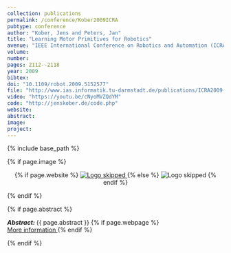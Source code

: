 ```yaml
---
collection: publications
permalink: /conference/Kober2009ICRA
pubtype: conference
author: "Kober, Jens and Peters, Jan"
title: "Learning Motor Primitives for Robotics"
avenue: "IEEE International Conference on Robotics and Automation (ICRA)"
volume: 
number: 
pages: 2112--2118
year: 2009
bibtex: 
doi: "10.1109/robot.2009.5152577"
file: "http://www.ias.informatik.tu-darmstadt.de/publications/ICRA2009-Kober_5661[0].pdf"
video: "https://youtu.be/cNyoMVZQdYM"
code: "http://jenskober.de/code.php"
website: 
abstract: 
image: 
project: 
---
```

{% include base_path %}

{% if page.image %}
<p align="center">
{% if page.website %}
<a href="{{ page.website }}"> <img src="{{  page.image }}" alt="Logo skipped" style="max-height:200px"/> </a>
{% else %}
<img src="{{  page.image }}" alt="Logo skipped" />
{% endif %}
</p>
{% endif %}

{% if page.abstract %}
<p> <strong> <em> Abstract: </em> </strong> {{ page.abstract }}
    {% if page.webpage %}
        <a href="{{ page.website}}"> <br> More information </a>
    {% endif %}
</p>
{% endif %}
